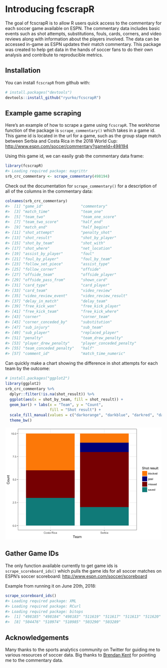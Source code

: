 
<!-- README.md is generated from README.Rmd. Please edit that file -->

# Introducing fcscrapR

The goal of fcscrapR is to allow R users quick access to the commentary
for each soccer game available on ESPN. The commentary data includes
basic events such as shot attempts, substitutions, fouls, cards,
corners, and video reviews along with information about the players
involved. The data can be accessed in-game as ESPN updates their match
commentary. This package was created to help get data in the hands of
soccer fans to do their own analysis and contribute to reproducible
metrics.

## Installation

You can install `fcscrapR` from github with:

``` r
# install.packages("devtools")
devtools::install_github("ryurko/fcscrapR")
```

## Example game scraping

Here’s an example of how to scrape a game using `fcscrapR`. The
workhorse function of the package is `scrape_commentary()` which takes
in a game id. This game id is located in the url for a game, such as the
group stage match between Serbia and Costa Rica in the 2018 World Cup:
<http://www.espn.com/soccer/commentary?gameId=498194>

Using this game id, we can easily grab the commentary data frame:

``` r
library(fcscrapR)
#> Loading required package: magrittr
srb_crc_commentary <- scrape_commentary(498194)
```

Check out the documentation for `scrape_commentary()` for a description
of all of the columns in the commentary data:

``` r
colnames(srb_crc_commentary)
#>  [1] "game_id"                 "commentary"             
#>  [3] "match_time"              "team_one"               
#>  [5] "team_two"                "team_one_score"         
#>  [7] "team_two_score"          "half_end"               
#>  [9] "match_end"               "half_begins"            
#> [11] "shot_attempt"            "penalty_shot"           
#> [13] "shot_result"             "shot_by_player"         
#> [15] "shot_by_team"            "shot_with"              
#> [17] "shot_where"              "net_location"           
#> [19] "assist_by_player"        "foul"                   
#> [21] "foul_by_player"          "foul_by_team"           
#> [23] "follow_set_piece"        "assist_type"            
#> [25] "follow_corner"           "offside"                
#> [27] "offside_team"            "offside_player"         
#> [29] "offside_pass_from"       "shown_card"             
#> [31] "card_type"               "card_player"            
#> [33] "card_team"               "video_review"           
#> [35] "video_review_event"      "video_review_result"    
#> [37] "delay_in_match"          "delay_team"             
#> [39] "free_kick_won"           "free_kick_player"       
#> [41] "free_kick_team"          "free_kick_where"        
#> [43] "corner"                  "corner_team"            
#> [45] "corner_conceded_by"      "substitution"           
#> [47] "sub_injury"              "sub_team"               
#> [49] "sub_player"              "replaced_player"        
#> [51] "penalty"                 "team_drew_penalty"      
#> [53] "player_drew_penalty"     "player_conceded_penalty"
#> [55] "team_conceded_penalty"   "half"                   
#> [57] "comment_id"              "match_time_numeric"
```

Can quickly make a chart showing the difference in shot attempts for
each team by the outcome:

``` r
# install.packages("ggplot2")
library(ggplot2)
srb_crc_commentary %>%
  dplyr::filter(!is.na(shot_result)) %>%
  ggplot(aes(x = shot_by_team, fill = shot_result)) +
  geom_bar() + labs(x = "Team", y = "Count", 
                    fill = "Shot result") +
  scale_fill_manual(values = c("darkorange", "darkblue", "darkred", "darkcyan")) +
  theme_bw()
```

![](README-unnamed-chunk-3-1.png)<!-- -->

## Gather Game IDs

The only function available currently to get game ids is
`scrape_scoreboard_ids()` which pulls the game ids for all soccer
matches on ESPN’s soccer scoreboard:
<http://www.espn.com/soccer/scoreboard>

Example from running it on June 20th, 2018:

``` r
scrape_scoreboard_ids()
#> Loading required package: XML
#> Loading required package: RCurl
#> Loading required package: bitops
#>  [1] "498185" "498184" "498183" "511619" "511617" "511613" "511620"
#>  [8] "504476" "510974" "510985" "503290" "503289"
```

## Acknowledgements

Many thanks to the sports analytics community on Twitter for guiding me
to various resources of soccer data. Big thanks to [Brendan
Kent](https://twitter.com/brendankent) for pointing me to the commentary
data.
